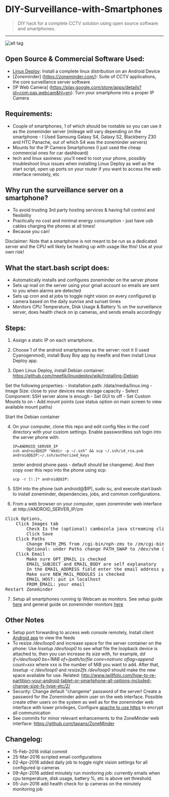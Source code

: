 # DIY-Surveillance-with-Smartphones
> DIY hack for a complete CCTV solution using open source software and smartphones.
----

![alt tag](https://github.com/tapans/DIY-Surveillance-with-old-smart-phones/blob/master/Smartphone-Surveillance.jpg)

## Open Source & Commercial Software Used:
- [Linux Deploy](https://github.com/meefik/linuxdeploy): Install a complete linux distribution on an Android Device
- [Zoneminder]
(https://zoneminder.com/): Suite of CCTV applications, the core surveillance server software
- [IP Web Camera]
(https://play.google.com/store/apps/details?id=com.pas.webcam&hl=en): Turn your smartphone into a proper IP Camera

## Requirements:
- Couple of smartphones, 1 of which should be rootable so you can use it as the zoneminder server (mileage will vary depending on the smartphone - I Used Samsung Galaxy S4, Galaxy S2, Blackberry Z30 and HTC Panache, out of which S4 was the zoneminder servers)
- Mounts for the IP Camera Smartphones (I just used the cheap commercial ones for car dashboard)
- tech and linux saviness: you'll need to root your phone, possibly troubleshoot linux issues when installing Linux Deploy as well as the start script, open up ports on your router if you want to access the web interface remotely, etc

## Why run the surveillance server on a smartphone?
- To avoid trusting 3rd party hosting services & having full control and flexibility
- Practically no cost and minimal energy consumption - just have usb cables charging the phones at all times!
- Because you can!

Disclaimer: Note that a smartphone is not meant to be run as a dedicated server and the CPU will likely be heating up with usage like this! Use at your own risk!

## What the start.bash script does:
- Automatically installs and configures zoneminder on the server phone
- Sets up mail on the server using your gmail account so emails are sent to you when alarms are detected
- Sets up cron and at jobs to toggle night vision on every configured ip camera based on the daily sunrise and sunset times
- Monitors CPU Temperature, Disk Usage & Battery % on the surveillance server, does health check on ip cameras, and sends emails accordingly

## Steps:
1. Assign a static IP on each smartphone.

2. Choose 1 of the android smartphones as the server: root it (I used Cyanogenmod), install Busy Boy app by meefik and then install Linux Deploy app. 

3. Open Linux Deploy, install Debian container: https://github.com/meefik/linuxdeploy/wiki/Installing-Debian
  
  Set the following properties:
	- Installation path: /data/media/linux.img
	- Image Size: close to your devices max storage capacity
	- Select Component: SSH server alone is enough
	- Set GUI to off
	- Set Custom Mounts to on
	- Add mount points (use status option on main screen to view available mount paths)

  Start the Debian container

4. On your computer, clone this repo and edit config files in the conf directory with your custom settings.
Enable passwordless ssh login into the server phone with:
	```
	IP=ANDROID_SERVER_IP
	ssh android@$IP "mkdir -p ~/.ssh" && scp ~/.ssh/id_rsa.pub android@$IP:~/.ssh/authorized_keys
	```
	(enter android phone pass - default should be changeme). And then copy over this repo into the phone using scp:
	```
	scp -r [!.]* android@$IP:
	```

5. SSH into the phone (ssh android@$IP), sudo su, and execute start.bash to install zoneminder, dependencies, jobs, and common configurations.

6. From a web browser on your computer, open zoneminder web interface at http://ANDROID_SERVER_IP/zm
<pre>
Click Options, 
	Click Images tab
		Check Is the (optional) cambozola java streaming client installed (?) 
		Click Save
	Click Paths
		Change PATH_ZMS from /cgi-bin/nph-zms to /zm/cgi-bin/nph-zms Click Save
		Optional: under Paths change PATH_SWAP to /dev/shm (puts this process in RAM drive) Click Save
	Click Email
		Make sure OPT_EMAIL is checked
		EMAIL_SUBJECT and EMAIL_BODY are self explanatory
		In the EMAIL_ADDRESS field enter the email address you want to get these alarms
		Make sure NEW_MAIL_MODULES is checked
		EMAIL_HOST: put in localhost
		FROM_EMAIL: your email
Restart Zoneminder
</pre>
7. Setup all smartphones running Ip Webcam as monitors. See setup guide [here](https://bkjaya.wordpress.com/2015/11/28/how-to-use-an-old-android-phone-as-an-ip-camera-on-zoneminder/) and general guide on zoneminder monitors [here](http://zoneminder.readthedocs.org/en/stable/userguide/definemonitor.html)

## Other Notes
- Setup port forwarding to access web console remotely, Install client [Android app](http://pliablepixels.github.io/) to view the feeds
- To resize */dev/loop0* and increase space for the server container on the phone: Use *losetup /dev/loop0* to see what file the loopback device is attached to, then you can increase its size with, for example, *dd if=/dev/loop0 bs=1MiB of=/path/to/file conv=notrunc oflag=append count=xxx* where xxx is the number of MiB you want to add. After that, *losetup -c /dev/loop0* and *resize2fs /dev/loop0* should make the new space available for use. Related:
http://www.iwillfolo.com/how-to-re-partition-your-android-tablet-or-smartphone-all-options-included-change-size-fs-type-etc/2/
- Security: Change default "changeme" password of the server! Create a password for the Zoneminder admin user on the web interface. Possible create other users on the system as well as for the zoneminder web interface with lower privileges, Configure [apache to use https](https://www.digitalocean.com/community/tutorials/how-to-create-a-ssl-certificate-on-apache-for-ubuntu-14-04) to encrypt all communication
- See commits for minor relevant enhancements to the ZoneMinder web interface: https://github.com/tapans/ZoneMinder

## Changelog:
* 15-Feb-2016 initial commit
* 25-Mar-2016 scripted email configurations
* 02-Apr-2016 added daily job to toggle night vision settings for all configured ip cameras
* 09-Apr-2016 added minutely run monitoring job: currently emails when cpu temperature, disk usage, battery %, etc is above set threshold.
* 05-Jun-2016 add health check for ip cameras on the minutely monitoring job
